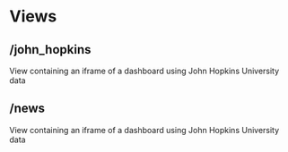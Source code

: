 # Views


## /john_hopkins

View containing an iframe of a dashboard using John Hopkins University  data

## /news

View containing an iframe of a dashboard using John Hopkins University  data

